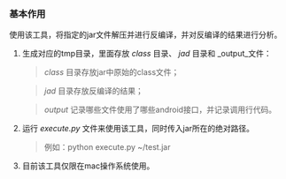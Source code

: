 ### 基本作用

使用该工具，将指定的jar文件解压并进行反编译，并对反编译的结果进行分析。

1. 生成对应的tmp目录，里面存放 _class_ 目录、 _jad_ 目录和 _output_文件：

    > _class_ 目录存放jar中原始的class文件；

    > _jad_ 目录存放反编译的结果；

    > _output_ 记录哪些文件使用了哪些android接口，并记录调用行代码。

2. 运行 _execute.py_ 文件来使用该工具，同时传入jar所在的绝对路径。

	> 例如：python execute.py ~/test.jar

3. 目前该工具仅限在mac操作系统使用。
